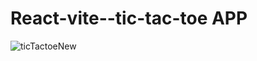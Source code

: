 # React-vite--tic-tac-toe APP


![ticTactoeNew](https://github.com/M0H1K4/React-vite--tic-tac-toe/assets/115192875/26bb2f42-5e34-45e9-96b6-d3cd172e910b)
